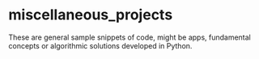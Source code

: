 # miscellaneous_projects
These are general sample snippets of code, might be apps, fundamental concepts or algorithmic solutions developed in Python.
